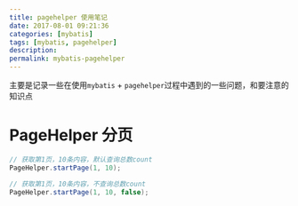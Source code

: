 ```yaml
---
title: pagehelper 使用笔记
date: 2017-08-01 09:21:36
categories: [mybatis]
tags: [mybatis, pagehelper]
description:
permalink: mybatis-pagehelper
---
```

主要是记录一些在使用`mybatis` + `pagehelper`过程中遇到的一些问题，和要注意的知识点
# PageHelper 分页
```java
// 获取第1页，10条内容，默认查询总数count
PageHelper.startPage(1, 10);

// 获取第1页，10条内容，不查询总数count
PageHelper.startPage(1, 10, false);
```
<!-- more -->

